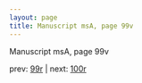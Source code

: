 ```yaml
---
layout: page
title: Manuscript msA, page 99v
---
```


Manuscript msA, page 99v

prev:  [99r](../99r) | next:  [100r](../100r)